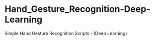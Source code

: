 # Hand_Gesture_Recognition-Deep-Learning

Simple Hand Gesture Recognition Scripts - (Deep Learning)
